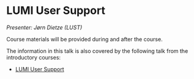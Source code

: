 # LUMI User Support

*Presenter: Jørn Dietze (LUST)*

Course materials will be provided during and after the course.

<!--
<video src="https://462000265.lumidata.eu/4day-20241028/recordings/4_12_LUMI_Support_and_Documentation.mp4" controls="controls">
</video>

*Note that there were some technical glitches during the demo. These have been edited out of the video.*
-->

<!--
Materials on the web:

-   [Full notes of the lecture](notes_4_12_LUMI_Support_and_Documentation.md)

-   [Slides (PDF)](https://462000265.lumidata.eu/4day-20241028/files/LUMI-4day-20241028-4_12_LUMI_Support_and_Documentation.pdf)
-->

<!--
Archived materials on LUMI:

-   Slides: `/appl/local/training/4day-20241028/files/LUMI-4day-20241028-4_12_LUMI_Support_and_Documentation.pdf`

-   Recording: `/appl/local/training/4day-20241028/recordings/4_12_LUMI_Support_and_Documentation.mp4`
-->

The information in this talk is also covered by the following talk from the introductory courses:

-   [LUMI User Support](../2day-20240502/extra_10_Support.md)
